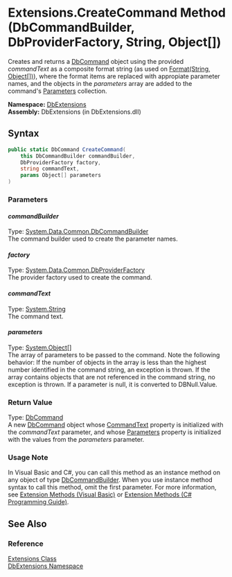 Extensions.CreateCommand Method (DbCommandBuilder, DbProviderFactory, String, Object[])
=======================================================================================
Creates and returns a [DbCommand][1] object using the provided *commandText* as a composite format string (as used on [Format(String, Object[])][2]), where the format items are replaced with appropiate parameter names, and the objects in the *parameters* array are added to the command's [Parameters][3] collection.

**Namespace:** [DbExtensions][4]  
**Assembly:** DbExtensions (in DbExtensions.dll)

Syntax
------

```csharp
public static DbCommand CreateCommand(
	this DbCommandBuilder commandBuilder,
	DbProviderFactory factory,
	string commandText,
	params Object[] parameters
)
```

### Parameters

#### *commandBuilder*
Type: [System.Data.Common.DbCommandBuilder][5]  
The command builder used to create the parameter names.

#### *factory*
Type: [System.Data.Common.DbProviderFactory][6]  
The provider factory used to create the command.

#### *commandText*
Type: [System.String][7]  
The command text.

#### *parameters*
Type: [System.Object][8][]  
 The array of parameters to be passed to the command. Note the following behavior: If the number of objects in the array is less than the highest number identified in the command string, an exception is thrown. If the array contains objects that are not referenced in the command string, no exception is thrown. If a parameter is null, it is converted to DBNull.Value.

### Return Value
Type: [DbCommand][1]  
 A new [DbCommand][1] object whose [CommandText][9] property is initialized with the *commandText* parameter, and whose [Parameters][3] property is initialized with the values from the *parameters* parameter. 
### Usage Note
In Visual Basic and C#, you can call this method as an instance method on any object of type [DbCommandBuilder][5]. When you use instance method syntax to call this method, omit the first parameter. For more information, see [Extension Methods (Visual Basic)][10] or [Extension Methods (C# Programming Guide)][11].

See Also
--------

### Reference
[Extensions Class][12]  
[DbExtensions Namespace][4]  

[1]: http://msdn.microsoft.com/en-us/library/852d01k6
[2]: http://msdn.microsoft.com/en-us/library/b1csw23d
[3]: http://msdn.microsoft.com/en-us/library/9czdkzd1
[4]: ../README.md
[5]: http://msdn.microsoft.com/en-us/library/1b38ttdd
[6]: http://msdn.microsoft.com/en-us/library/c6c4a26c
[7]: http://msdn.microsoft.com/en-us/library/s1wwdcbf
[8]: http://msdn.microsoft.com/en-us/library/e5kfa45b
[9]: http://msdn.microsoft.com/en-us/library/9d2hk99t
[10]: http://msdn.microsoft.com/en-us/library/bb384936.aspx
[11]: http://msdn.microsoft.com/en-us/library/bb383977.aspx
[12]: README.md